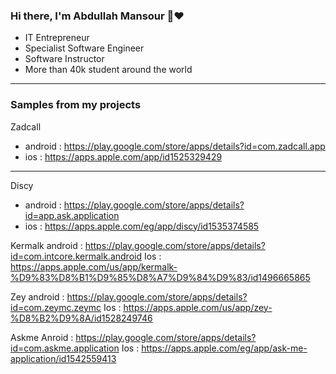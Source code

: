 ### Hi there, I'm Abdullah Mansour 👋:heart:

- IT Entrepreneur
- Specialist Software Engineer
- Software Instructor
- More than 40k student around the world
----------------------------------------------------
### Samples from my projects

Zadcall
- android : https://play.google.com/store/apps/details?id=com.zadcall.app
- ios : https://apps.apple.com/app/id1525329429 
----------------------------------------------------
Discy
- android : https://play.google.com/store/apps/details?id=app.ask.application
- ios : https://apps.apple.com/eg/app/discy/id1535374585 

Kermalk
android : https://play.google.com/store/apps/details?id=com.intcore.kermalk.android
Ios : https://apps.apple.com/us/app/kermalk-%D9%83%D8%B1%D9%85%D8%A7%D9%84%D9%83/id1496665865 

Zey
android : https://play.google.com/store/apps/details?id=com.zeymc.zeymc
Ios : https://apps.apple.com/us/app/zey-%D8%B2%D9%8A/id1528249746 

Askme
Anroid : https://play.google.com/store/apps/details?id=com.askme.application
Ios : https://apps.apple.com/eg/app/ask-me-application/id1542559413 
<!--
**abdullahmansss/abdullahmansss** is a ✨ _special_ ✨ repository because its `README.md` (this file) appears on your GitHub profile.

Here are some ideas to get you started:

- 🔭 I’m currently working on ...
- 🌱 I’m currently learning ...
- 👯 I’m looking to collaborate on ...
- 🤔 I’m looking for help with ...
- 💬 Ask me about ...
- 📫 How to reach me: ...
- 😄 Pronouns: ...
- ⚡ Fun fact: ...
-->
 

